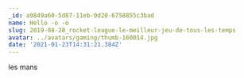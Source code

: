```yaml
---
_id: a9849a60-5d87-11eb-9d20-6758855c3bad
name: Hello -o -o
slug: 2019-08-28_rocket-league-le-meilleur-jeu-de-tous-les-temps
avatar: ../avatars/gaming/thumb-160014.jpg
date: '2021-01-23T14:31:21.384Z'
---
```

les mans
